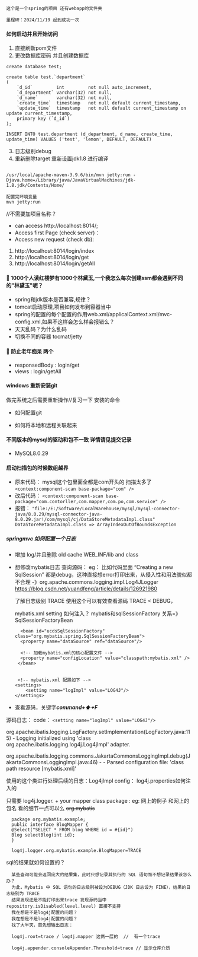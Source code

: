 
```
这个是一个spring的项目 还有webapp的文件夹

里程碑：2024/11/19 起到成功一次
```
#### 如何启动并且开始访问

1. 直接刷新pom文件  
2. 更改数据库密码 并且创建数据库
```mysql
create database test;

create table test.`department`
(
    `d_id`         int         not null auto_increment,
    `d_department` varchar(32) not null,
    `d_name`       varchar(32) not null,
    `create_time`  timestamp   not null default current_timestamp,
    `update_time`  timestamp   not null default current_timestamp on update current_timestamp,
    primary key (`d_id`)
);

INSERT INTO test.department (d_department, d_name, create_time, update_time) VALUES ('test', 'lemon', DEFAULT, DEFAULT)

```

3. 日志级别debug
4. 重新删除target 重新设置jdk1.8 进行编译

```shell

/usr/local/apache-maven-3.9.6/bin/mvn jetty:run -Djava.home=/Library/java/JavaVirtualMachines/jdk-1.8.jdk/Contents/Home/

配置完环境变量
mvn jetty:run 

```

//不需要加项目名称？
* can access http://localhost:8014/;
* Access first Page (check server)： 
* Access new request (check db):
1. http://localhost:8014/login/index
2. http://localhost:8014/login/get
3. http://localhost:8014/login/getAll


#### :book: 1000个人读红楼梦有1000个林黛玉,一个我怎么每次创建ssm都会遇到不同的"林黛玉"呢？

* spring和jdk版本是否兼容,规律？
* tomcat启动原理,项目如何发布到容器当中
* spring的配置的每个配置的作用web.xml/applicalContext.xml/mvc-config.xml,如果不这样会怎么样会报错么？
* 天天乱码？为什么乱码
* 切换不同的容器 tocmat/jetty

#### :book: 防止老年痴呆 两个 
 
 * responsedBody : login/get
 * views : login/getAll    
                            
#### windows 重新安装git 
做完系统之后需要重新操作//复习一下 安装的命令  
* 如何配置git

* 如何将本地和远程关联起来
#### 不同版本的mysql的驱动和包不一致 详情请见提交记录
* MySQL8.0.29

#### 启动扫描包的时候数组越界 
* 原来代码： mysql这个包里面全都是com开头的 扫描太多了
`<context:component-scan base-package="com" />`
* 改后代码：
`<context:component-scan base-package="com.contorller,com.mapper,com.po,com.service" />`
* 报错：
`"file:/E:/Software/LocalWarehouse/mysql/mysql-connector-java/8.0.29/mysql-connector-java-8.0.29.jar!/com/mysql/cj/DataStoreMetadataImpl.class"
DataStoreMetadataImpl.class => ArrayIndexOutOfBoundsException`



##### springmvc 如何配置一个日志

* 增加 log/并且删除 old cache WEB_INF/lib and class
* 想修改mybatis日志 查询源码：
  eg： 比如代码里面 “Creating a new SqlSession” 都是debug，这种直接想error打印出来，从侵入性和用法貌似都不合理
     -》org.apache.commons.logging.impl.Log4JLogger
     https://blog.csdn.net/yuandfeng/article/details/126921980

     了解日志级别 TRACE 使用这个可以有效查看源码 TRACE < DEBUG，

     mybatis.xml setting 如何注入？ 
     mybatis和sqlSessionFactory 关系=》 SqlSessionFactoryBean
  
        <bean id="ucdsSqlSessionFactory" class="org.mybatis.spring.SqlSessionFactoryBean">
        <property name="dataSource" ref="dataSource"/>

        <!-- 加载mybatis.xml的核心配置文件 -->
        <property name="configLocation" value="classpath:mybatis.xml" />
       </bean>
      

       <!-- mybatis.xml 配置如下 --> 
      <settings>
          <setting name="logImpl" value="LOG4J"/> 
      </settings> 

* 查看源码，关键字***command+⬆️+F***
  
源码日志：
code： `<setting name="logImpl" value="LOG4J"/>`

 org.apache.ibatis.logging.LogFactory.setImplementation(LogFactory.java:115) 
    - Logging initialized using 'class org.apache.ibatis.logging.log4j.Log4jImpl' adapter.
 
org.apache.ibatis.logging.commons.JakartaCommonsLoggingImpl.debug(JakartaCommonsLoggingImpl.java:46) 
    - - Parsed configuration file: 'class path resource [mybatis.xml]'

使用的这个类进行处理后续的日志：Log4jImpl
config： log4j.properties如何注入的
  
  只需要 log4j.logger. + your mapper class package :
  eg: 网上的例子 和网上的包名 看的细节一点可以么 ~~org.mybatis~~
  
      package org.mybatis.example;
      public interface BlogMapper {
      @Select("SELECT * FROM blog WHERE id = #{id}")
      Blog selectBlog(int id);
      }
    
      log4j.logger.org.mybatis.example.BlogMapper=TRACE


  sql的结果就如何设置的？

      某些查询可能会返回庞大的结果集，此时只想记录其执行的 SQL 语句而不想记录结果该怎么办？
      为此，Mybatis 中 SQL 语句的日志级别被设为DEBUG（JDK 日志设为 FINE），结果的日志级别为 TRACE
      结果发现还是不能打印出来trace 发现源码当中 repository.isDisabled(level.level) 直接不支持
      我在想是不是log4j配置的问题？
      我在想是不是log4j配置的问题？
      找了大半天，首先想输出日志： 
    
      log4j.root=trace / log4j.mapper 这俩一层的  //  有一个trace
    
      log4j.appender.consoleAppender.Threshold=trace // 显示仓库介质
     

